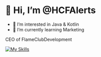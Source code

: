 # 👋 Hi, I’m @HCFAlerts
- 👀 I’m interested in Java & Kotlin
- 🌱 I’m currently learning Marketing

CEO of FlameClubDevelopment

[![My Skills](https://skillicons.dev/icons?i=eclipse,gradle,idea,java,js,kotlin,linux,maven,mongodb,mysql,redis,vscode&theme=dark)](https://skillicons.dev)
